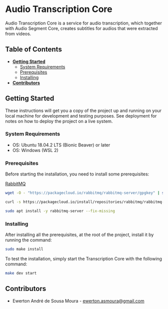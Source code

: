 

# Audio Transcription Core

Audio Transcription Core is a service for audio transcription, which together with Audio Segment Core, creates subtitles for audios that were extracted from videos.

## Table of Contents

- **[Getting Started](#getting-started)**
  - [System Requirements](#system-requirements)
  - [Prerequisites](#prerequisites)
  - [Installing](#installing)
- **[Contributors](#contributors)**



## Getting Started

These instructions will get you a copy of the project up and running on your local machine for development and testing purposes. See deployment for notes on how to deploy the project on a live system.

### System Requirements

* OS: Ubuntu 18.04.2 LTS (Bionic Beaver) or later
* OS: Windows (WSL 2)

### Prerequisites

Before starting the installation, you need to install some prerequisites:

[RabbitMQ](https://www.rabbitmq.com/)

```sh
wget -O - "https://packagecloud.io/rabbitmq/rabbitmq-server/gpgkey" | sudo apt-key add -
```

```sh
curl -s https://packagecloud.io/install/repositories/rabbitmq/rabbitmq-server/script.deb.sh | sudo bash
```

```sh
sudo apt install -y rabbitmq-server --fix-missing
```

### Installing

After installing all the prerequisites, at the root of the project, install it by running the command:

```sh
sudo make install
```

To test the installation, simply start the Transcription Core with the following command:

```sh
make dev start
```

## Contributors

* Ewerton André de Sousa Moura - <ewerton.asmoura@gmail.com>
